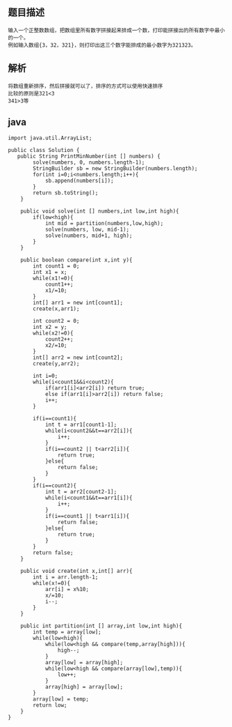 ## 题目描述

    输入一个正整数数组，把数组里所有数字拼接起来排成一个数，打印能拼接出的所有数字中最小的一个。
    例如输入数组{3，32，321}，则打印出这三个数字能排成的最小数字为321323。

## 解析

    将数组重新排序，然后拼接就可以了，排序的方式可以使用快速排序
    比较的原则是321<3
    341>3等
    
## java
    
    import java.util.ArrayList;  
      
    public class Solution {  
       public String PrintMinNumber(int [] numbers) {  
            solve(numbers, 0, numbers.length-1);  
            StringBuilder sb = new StringBuilder(numbers.length);  
            for(int i=0;i<numbers.length;i++){  
                sb.append(numbers[i]);  
            }         
            return sb.toString();     
        }  
          
        public void solve(int [] numbers,int low,int high){  
            if(low<high){  
                int mid = partition(numbers,low,high);  
                solve(numbers, low, mid-1);  
                solve(numbers, mid+1, high);  
            }  
        }  
          
        public boolean compare(int x,int y){          
            int count1 = 0;  
            int x1 = x;  
            while(x1!=0){  
                count1++;  
                x1/=10;  
            }  
            int[] arr1 = new int[count1];  
            create(x,arr1);  
          
            int count2 = 0;  
            int x2 = y;  
            while(x2!=0){  
                count2++;  
                x2/=10;  
            }  
            int[] arr2 = new int[count2];  
            create(y,arr2);  
              
            int i=0;  
            while(i<count1&&i<count2){  
                if(arr1[i]<arr2[i]) return true;  
                else if(arr1[i]>arr2[i]) return false;  
                i++;  
            }  
              
            if(i==count1){            
                int t = arr1[count1-1];           
                while(i<count2&&t==arr2[i]){  
                    i++;  
                }  
                if(i==count2 || t<arr2[i]){  
                    return true;  
                }else{  
                    return false;  
                }  
            }  
            if(i==count2){            
                int t = arr2[count2-1];  
                while(i<count1&&t==arr1[i]){  
                    i++;  
                }             
                if(i==count1 || t<arr1[i]){  
                    return false;  
                }else{  
                    return true;  
                }  
            }  
            return false;  
        }     
          
        public void create(int x,int[] arr){  
            int i = arr.length-1;  
            while(x!=0){              
                arr[i] = x%10;  
                x/=10;   
                i--;  
            }  
        }  
          
        public int partition(int [] array,int low,int high){          
            int temp = array[low];        
            while(low<high){               
                while(low<high && compare(temp,array[high])){    
                    high--;                    
                }                
                array[low] = array[high];    
                while(low<high && compare(array[low],temp)){    
                    low++;    
                }    
                array[high] = array[low];    
            }            
            array[low] = temp;            
            return low;    
        }   
    }